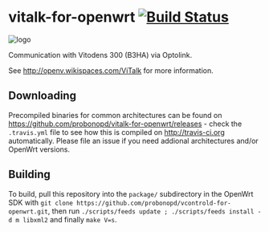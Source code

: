 vitalk-for-openwrt [![Build Status](https://travis-ci.org/probonopd/vitalk-for-openwrt.svg)](https://travis-ci.org/probonopd/vitalk-for-openwrt)
==================
![logo](https://cloud.githubusercontent.com/assets/2480569/5598426/71c87b16-92b6-11e4-9aef-ebc7b87d49fb.gif)

Communication with Vitodens 300 (B3HA) via Optolink.

See http://openv.wikispaces.com/ViTalk for more information.

Downloading
--
Precompiled binaries for common architectures can be found on https://github.com/probonopd/vitalk-for-openwrt/releases - check the ```.travis.yml``` file to see how this is compiled on http://travis-ci.org automatically. Please file an issue if you need addional architectures and/or OpenWrt versions.

Building
--
To build, pull this repository into the ```package/``` subdirectory in the OpenWrt SDK with ```git clone https://github.com/probonopd/vcontrold-for-openwrt.git```, then run ```./scripts/feeds update ; ./scripts/feeds install -d m libxml2``` and finally ```make V=s```. 
